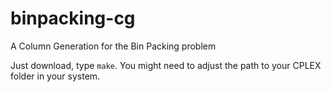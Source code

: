 # binpacking-cg
A Column Generation for the Bin Packing problem

Just download, type `make`. You might need to adjust the path to your CPLEX folder in your system.
